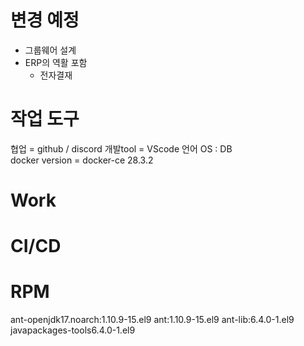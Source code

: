 # 변경 예정
- 그룹웨어 설계
- ERP의 역활 포함
  - 전자결재

# 작업 도구
협업 = github / discord
개발tool = VScode
언어
OS :
DB  
docker version = docker-ce 28.3.2

# Work

# CI/CD

# RPM
ant-openjdk17.noarch:1.10.9-15.el9
ant:1.10.9-15.el9
ant-lib:6.4.0-1.el9
javapackages-tools6.4.0-1.el9
